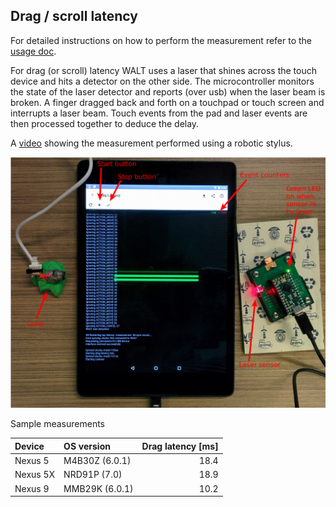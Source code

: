 ## Drag / scroll latency

For detailed instructions on how to perform the measurement refer to the [usage doc](usage/WALT_usage.md#dragscroll-latency).

For drag (or scroll) latency WALT uses a laser that shines across the touch device and hits a detector on the
other side. The microcontroller monitors the state of the laser detector and reports (over usb) when
the laser beam is broken. A finger dragged back and forth on a touchpad or touch screen
and interrupts a laser beam. Touch events from the pad and laser events are then processed together
to deduce the delay.

A [video](https://plus.google.com/+FrancoisBeaufort/posts/XctAif2nv4U) showing the measurement
performed using a robotic stylus.


![Drag/scroll latency measurement](usage/images/drag.png)

Sample measurements

| Device       | OS version     | Drag latency [ms]|
| :---         | :---           |             ---: | 
| Nexus 5      | M4B30Z (6.0.1) |             18.4 | 
| Nexus 5X     | NRD91P (7.0)   |             18.9 | 
| Nexus 9      | MMB29K (6.0.1) |             10.2 |



